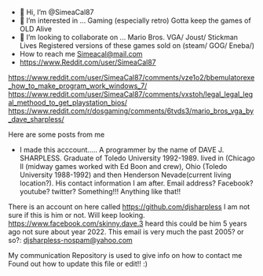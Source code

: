 - 👋 Hi, I’m @SimeaCal87
- 👀 I’m interested in ... Gaming (especially retro) Gotta keep the games of OLD Alive
- 💞️ I’m looking to collaborate on ... Mario Bros. VGA/ Joust/ Stickman Lives Registered versions of these games sold on (steam/ GOG/ Eneba/) 
- How to reach me Simeacal@mail.com
- https://www.Reddit.com/user/SimeaCal87

https://www.reddit.com/user/SimeaCal87/comments/vze1o2/bbemulatorexe_how_to_make_program_work_windows_7/
https://www.reddit.com/user/SimeaCal87/comments/vxstoh/legal_legal_legal_methood_to_get_playstation_bios/
https://www.reddit.com/r/dosgaming/comments/6tvds3/mario_bros_vga_by_dave_sharpless/

Here are some posts from me

- I made this acccount..... A programmer by the name of DAVE J. SHARPLESS. Graduate of Toledo University 1992-1989. lived in (Chicago Il (midway games worked with Ed Boon and crew), Ohio (Toledo University 1988-1992) and then Henderson Nevade(current living location?). His contact information I am after. Email address? Facebook? youtube? twitter? Something!!! Anything like that!! 

There is an account on here called https://github.com/djsharpless 
I am not sure if this is him or not. Will keep looking. https://www.facebook.com/skinny.dave.3 heard this could be him 5 years ago not sure about year 2022.
This email is very much the past 2005? or so?: djsharpless-nospam@yahoo.com


My communication Repository is used to give info on how to contact me
Found out how to update this file or edit!! :)
